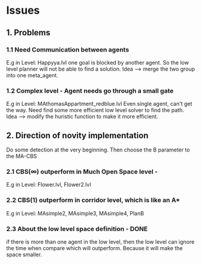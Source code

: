 # Issues
## 1. Problems
### 1.1 Need Communication between agents
E.g in Level: Happyya.lvl
one goal is blocked by another agent. So the low level planner will not be able to find a solution.
Idea --> merge the two group into one meta_agent.

### 1.2 Complex level - Agent needs go through a small gate
E.g in Level: MAthomasAppartment_redblue.lvl
Even single agent, can't get the way. Need find some more efficient low level solver to find the path.
Idea --> modify the huristic function to make it more efficient.

## 2. Direction of novity implementation 
Do some detection at the very beginning. Then choose the B parameter to the MA-CBS
### 2.1 CBS($\infty$) outperform in Much Open Space level - 
E.g in Level: Flower.lvl, Flower2.lvl

### 2.2 CBS(1) outperform in corridor level, which is like an A*
E.g in Level: MAsimple2, MAsimple3, MAsimple4, PlanB

### 2.3 About the low level space definition - DONE
if there is more than one agent in the low level, then the low level can ignore the time when compare
which will outperform. Because it will make the space smaller.